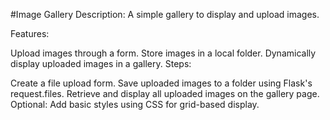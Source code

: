 #Image Gallery
Description:
A simple gallery to display and upload images.

Features:

Upload images through a form.
Store images in a local folder.
Dynamically display uploaded images in a gallery.
Steps:

Create a file upload form.
Save uploaded images to a folder using Flask's request.files.
Retrieve and display all uploaded images on the gallery page.
Optional: Add basic styles using CSS for grid-based display.
